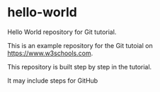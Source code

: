 # hello-world
Hello World repository for Git tutorial.

This is an example repository for the Git tutoial on https://www.w3schools.com.

This repository is built step by step in the tutorial.

It may include steps for GitHub
